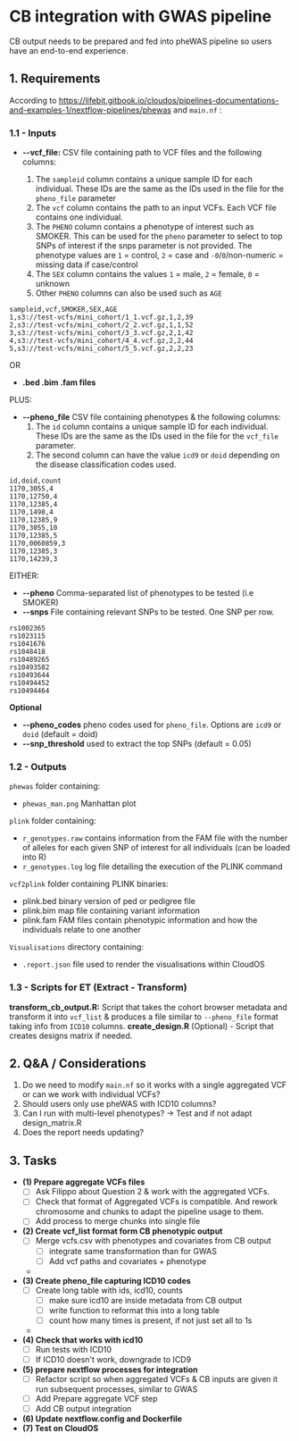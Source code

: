 # CB integration with GWAS pipeline

CB output needs to be prepared and fed into pheWAS pipeline so users have an end-to-end experience.

## 1. Requirements

According to https://lifebit.gitbook.io/cloudos/pipelines-documentations-and-examples-1/nextflow-pipelines/phewas and `main.nf` :

### 1.1 - Inputs

- **--vcf_file:** CSV file containing path to VCF files and the following columns:

    1. The `sampleid` column contains a unique sample ID for each individual. These IDs are the same as the IDs used in the file for the `pheno_file` parameter
    2. The `vcf` column contains the path to an input VCFs. Each VCF file contains one individual.
    3. The `PHENO` column contains a phenotype of interest such as SMOKER. This can be used for the `pheno` parameter to select to top SNPs of interest if the snps parameter is not provided. The phenotype values are `1` = control, `2` = case and `-0`/`0`/non-numeric = missing data if case/control
    4. The `SEX` column contains the values `1` = male,  `2` = female, `0` = unknown
    5. Other `PHENO` columns can also be used such as `AGE`

```
sampleid,vcf,SMOKER,SEX,AGE
1,s3://test-vcfs/mini_cohort/1_1.vcf.gz,1,2,39
2,s3://test-vcfs/mini_cohort/2_2.vcf.gz,1,1,52
3,s3://test-vcfs/mini_cohort/3_3.vcf.gz,2,1,42
4,s3://test-vcfs/mini_cohort/4_4.vcf.gz,2,2,44
5,s3://test-vcfs/mini_cohort/5_5.vcf.gz,2,2,23
```

OR

- **.bed .bim .fam files**

PLUS:

- **--pheno_file** CSV file containing phenotypes & the following columns:
    1. The `id` column contains a unique sample ID for each individual. These IDs are the same as the IDs used in the file for the `vcf_file` parameter.
    2. The second column can have the value `icd9` or `doid` depending on the disease classification codes used.

```
id,doid,count
1170,3055,4
1170,12750,4
1170,12385,4
1170,1498,4
1170,12385,9
1170,3055,10
1170,12385,5
1170,0060859,3
1170,12385,3
1170,14239,3
```

EITHER:
- **--pheno** Comma-separated list of phenotypes to be tested (i.e SMOKER)
- **--snps** File containing relevant SNPs to be tested. One SNP per row.
```
rs1002365
rs1023115
rs1041676
rs1048418
rs10489265
rs10493582
rs10493644
rs10494452
rs10494464
```

**Optional**

- **--pheno_codes** pheno codes used for `pheno_file`. Options are `icd9` or `doid` (default = doid)
- **--snp_threshold** used to extract the top SNPs (default = 0.05)

### 1.2 - Outputs
`phewas` folder containing:
- `phewas_man.png` Manhattan plot

`plink` folder containing:
- `r_genotypes.raw` contains information from the FAM file with the number of alleles for each given SNP of interest for all individuals (can be loaded into R)
- `r_genotypes.log` log file detailing the execution of the PLINK command

`vcf2plink` folder containing PLINK binaries:
- plink.bed binary version of ped or pedigree file
- plink.bim map file containing variant information
- plink.fam FAM files contain phenotypic information and how the individuals relate to one another

`Visualisations` directory containing:
- `.report.json` file used to render the visualisations within CloudOS

### 1.3 - Scripts for ET (Extract - Transform)
**transform_cb_output.R:** Script that takes the cohort browser metadata and transform it into `vcf_list` & produces a file similar to `--pheno_file` format taking info from `ICD10` columns.
**create_design.R** (Optional) - Script that creates designs matrix if needed.

## 2. Q&A / Considerations
1. Do we need to modify `main.nf` so it works with a single aggregated VCF or can we work with individual VCFs?
2. Should users only use pheWAS with ICD10 columns?
3. Can I run with multi-level phenotypes? -> Test and if not adapt design_matrix.R
4. Does the report needs updating?

## 3. Tasks
- **(1) Prepare aggregate VCFs files**
    - [ ] Ask Filippo about Question 2 & work with the aggregated VCFs.
    - [ ] Check that format of Aggregated VCFs is compatible. And rework chromosome and chunks to adapt the pipeline usage to them.
    - [ ] Add process to merge chunks into single file
- **(2) Create vcf_list format form CB phenotypic output**
    - [ ] Merge vcfs.csv with phenotypes and covariates from CB output
        - [ ] integrate same transformation than for GWAS
        - [ ] Add vcf paths and covariates + phenotype
    - 
- **(3) Create pheno_file capturing ICD10 codes**
    - [ ] Create long table with ids, icd10, counts 
        - [ ] make sure icd10 are inside metadata from CB output
        - [ ] write function to reformat this into a long table
        - [ ] count how many times is present, if not just set all to 1s
    - 
- **(4) Check that works with icd10**
    - [ ] Run tests with ICD10
    - [ ] If ICD10 doesn't work, downgrade to ICD9
- **(5) prepare nextflow processes for integration**
    - [ ] Refactor script so when aggregated VCFs & CB inputs are given it run subsequent processes, similar to GWAS
    - [ ] Add Prepare aggregate VCF step
    - [ ] Add CB output integration
- **(6) Update nextflow.config and Dockerfile**
- **(7) Test on CloudOS**



